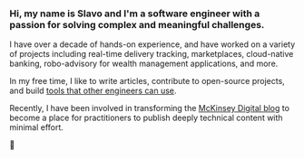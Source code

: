 ### Hi, my name is Slavo and I'm a software engineer with a passion for solving complex and meaningful challenges.

I have over a decade of hands-on experience, and have worked on a variety of projects including real-time delivery tracking, marketplaces, cloud-native banking, robo-advisory for wealth management applications, and more.

In my free time, I like to write articles, contribute to open-source projects, and build [tools that other engineers can use](https://github.com/sniptt-official/ots).

Recently, I have been involved in transforming the [McKinsey Digital blog](https://medium.com/@mckinseydigital) to become a place for practitioners to publish deeply technical content with minimal effort.

👋
